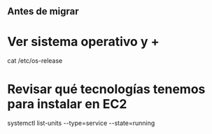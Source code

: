 ## Antes de migrar

# Ver sistema operativo y +

cat /etc/os-release

# Revisar qué tecnologías tenemos para instalar en EC2 

systemctl list-units --type=service --state=running